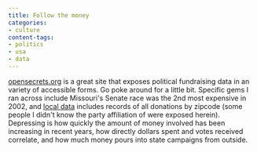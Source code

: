 ```yaml
---
title: Follow the money
categories:
- culture
content-tags:
- politics
- usa
- data
---
```


[opensecrets.org][1] is a great site that exposes political fundraising data in an variety of accessible forms.  Go poke around for a little bit.  Specific gems I ran across include Missouri's Senate race was the 2nd most expensive in 2002, and [local data][2] includes records of all donations by zipcode (some people I didn't know the party affiliation of were exposed herein).  Depressing is how quickly the amount of money involved has been increasing in recent years, how directly dollars spent and votes received correlate, and how much money pours into state campaigns from outside.

   [1]: http://www.opensecrets.org/
   [2]: http://www.opensecrets.org/states/index.asp
